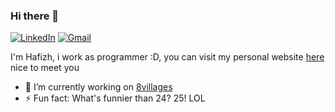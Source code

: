 ### Hi there 👋

<!--
**hafizhrf/hafizhrf** is a ✨ _special_ ✨ repository because its `README.md` (this file) appears on your GitHub profile.

Here are some ideas to get you started:

- 🔭 I’m currently working on ...
- 🌱 I’m currently learning ...
- 👯 I’m looking to collaborate on ...
- 🤔 I’m looking for help with ...
- 💬 Ask me about ...
- 📫 How to reach me: ...
- 😄 Pronouns: ...
- ⚡ Fun fact: ...
-->
<a href="https://www.linkedin.com/in/hafizhrf/"><img src="https://img.shields.io/badge/LinkedIn--_.svg?style=social&logo=linkedin" alt="LinkedIn"></a>
<a href="https://mail.google.com/mail/?view=cm&fs=1&to=hafizhrf@yahoo.com&su=&body="><img src="https://img.shields.io/badge/gmail--_.svg?style=social&logo=gmail" alt="Gmail"></a>

I'm Hafizh, i work as programmer :D, you can visit my personal website [here](https://me.hafizhrf.vercel.app/)
nice to meet you


- 🔭 I’m currently working on [8villages](https://github.com/8villages)
- ⚡ Fun fact: What's funnier than 24? 25! LOL
